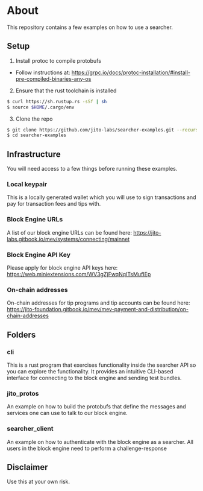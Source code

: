 # About
This repository contains a few examples on how to use a searcher.

## Setup
1. Install protoc to compile protobufs
- Follow instructions at: https://grpc.io/docs/protoc-installation/#install-pre-compiled-binaries-any-os
2. Ensure that the rust toolchain is installed
```bash
$ curl https://sh.rustup.rs -sSf | sh
$ source $HOME/.cargo/env
```
3. Clone the repo
```bash
$ git clone https://github.com/jito-labs/searcher-examples.git --recurse-submodules
$ cd searcher-examples
```

## Infrastructure
You will need access to a few things before running these examples.

### Local keypair
This is a locally generated wallet which you will use to sign transactions and pay for transaction fees and tips with.

### Block Engine URLs
A list of our block engine URLs can be found here: https://jito-labs.gitbook.io/mev/systems/connecting/mainnet

### Block Engine API Key
Please apply for block engine API keys here: https://web.miniextensions.com/WV3gZjFwqNqITsMufIEp

### On-chain addresses
On-chain addresses for tip programs and tip accounts can be found here: https://jito-foundation.gitbook.io/mev/mev-payment-and-distribution/on-chain-addresses

## Folders

### cli
This is a rust program that exercises functionality inside the searcher API so you can explore the functionality. It provides an intuitive CLI-based interface for connecting to the block engine and sending test bundles.

### jito_protos
An example on how to build the protobufs that define the messages and services one can use to talk to our block engine.

### searcher_client
An example on how to authenticate with the block engine as a searcher. All users in the block engine need to perform a challenge-response 

## Disclaimer
Use this at your own risk.

